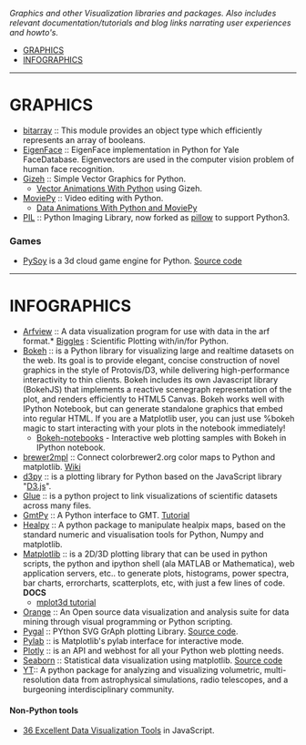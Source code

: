 *Graphics and other Visualization libraries and packages. Also includes relevant documentation/tutorials and blog links narrating user experiences and howto's.*

- [GRAPHICS](#graphics) 
- [INFOGRAPHICS](#infographics)

----

# GRAPHICS 
- [bitarray](https://github.com/ilanschnell/bitarray) :: This module provides an object type which efficiently represents an array of booleans.
- [EigenFace](https://github.com/bugra/EigenFace) :: EigenFace implementation in Python for Yale FaceDatabase. Eigenvectors are used in the computer vision problem of human face recognition.
- [Gizeh](https://github.com/Zulko/gizeh) :: Simple Vector Graphics for Python. 
   - [Vector Animations With Python](https://zulko.github.io/blog/2014/09/20/vector-animations-with-python/) using Gizeh.
- [MoviePy](http://zulko.github.io/moviepy/) :: Video editing with Python.
   - [Data Animations With Python and MoviePy](https://zulko.github.io/blog/2014/11/29/data-animations-with-python-and-moviepy/)
- [PIL](http://www.pythonware.com/products/pil/) :: Python Imaging Library, now forked as [pillow](http://pillow.readthedocs.org/) to support Python3.

### Games
- [PySoy](http://www.pysoy.org/) is a 3d cloud game engine for  Python. [Source code](http://hg.pysoy.org/pysoy)

----

# INFOGRAPHICS
- [Arfview](https://github.com/kylerbrown/arfview) :: A data visualization program for use with data in the arf format.* [Biggles](https://github.com/nolta/biggles) : Scientific Plotting with/in/for Python.
- [Bokeh](http://bokeh.pydata.org) :: is a Python library for visualizing large and realtime datasets on the web. Its goal is to provide elegant, concise construction of novel graphics in the style of Protovis/D3, while delivering high-performance interactivity to thin clients. Bokeh includes its own Javascript library (BokehJS) that implements a reactive scenegraph representation of the plot, and renders efficiently to HTML5 Canvas. Bokeh works well with IPython Notebook, but can generate standalone graphics that embed into regular HTML. If you are a Matplotlib user, you can just use %bokeh magic to start interacting with your plots in the notebook immediately!
   * [Bokeh-notebooks](https://github.com/ContinuumIO/bokeh-notebooks) - Interactive web plotting samples with Bokeh in IPython notebook.
- [brewer2mpl](https://github.com/jiffyclub/brewer2mpl) :: Connect colorbrewer2.org color maps to Python and matplotlib. [Wiki](https://github.com/jiffyclub/brewer2mpl/wiki)
- [d3py](https://github.com/mikedewar/d3py) :: is a plotting library for Python based on the JavaScript library "[D3.js](http://d3js.org/)".
- [Glue](https://github.com/glue-viz/glue) :: is a python project to link visualizations of scientific datasets across many files.
- [GmtPy](http://emolch.github.com/gmtpy) :: A Python interface to GMT. [Tutorial](http://emolch.github.io/gmtpy/tutorial.html)
- [Healpy](https://github.com/healpy/healpy) :: A python package to manipulate healpix maps, based on the standard numeric and visualisation tools for Python, Numpy and matplotlib.
- [Matplotlib](http://matplotlib.org/) :: is a 2D/3D plotting library that can be used in python scripts, the python and ipython shell (ala MATLAB or Mathematica), web application servers, etc.. to generate plots, histograms, power spectra, bar charts, errorcharts, scatterplots, etc, with just a few lines of code.
   __DOCS__
   * [mplot3d tutorial](http://matplotlib.org/1.3.1/mpl_toolkits/mplot3d/tutorial.html)
- [Orange](http://orange.biolab.si) :: An Open source data visualization and analysis suite for data mining through visual programming or Python scripting.   
- [Pygal](http://pygal.org) :: PYthon SVG GrAph plotting Library. [Source code](https://github.com/Kozea/pygal).
- [Pylab](http://wiki.scipy.org/PyLab) :: is Matplotlib's pylab interface for interactive mode.
- [Plotly](https://plot.ly/python) :: is an API and webhost for all your Python web plotting needs.
- [Seaborn](http://stanford.edu/~mwaskom/software/seaborn/) :: Statistical data visualization using matplotlib. [Source code](https://github.com/mwaskom/seaborn)
- [YT](http://yt-project.org/):: A python package for analyzing and visualizing volumetric, multi-resolution data from astrophysical simulations, radio telescopes, and a burgeoning interdisciplinary community.

#### Non-Python tools
* [36 Excellent Data Visualization Tools](http://www.smashingapps.com/2014/06/30/36-excellent-data-visualization-tools.html) in JavaScript.



